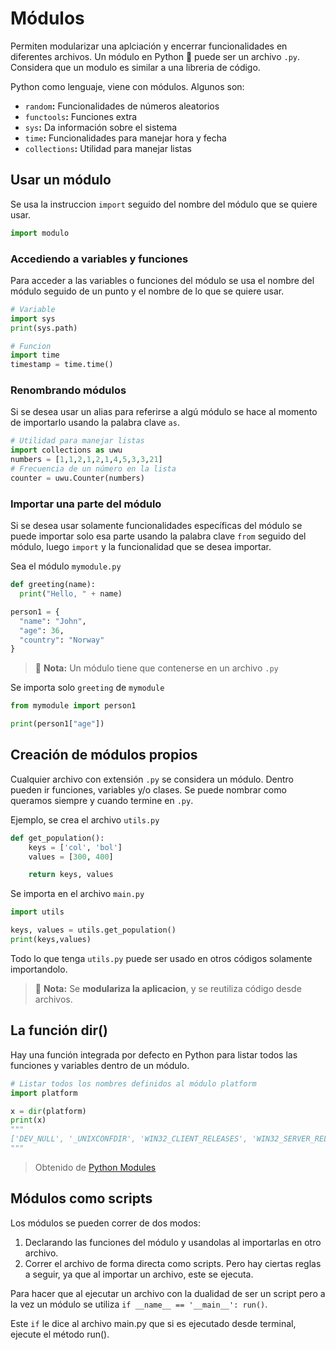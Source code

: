 # Módulos

Permiten modularizar una aplciación y encerrar funcionalidades en diferentes archivos. Un módulo en Python 🐍 puede ser un archivo `.py`. Considera que un modulo es similar a una libreria de código.

Python como lenguaje, viene con módulos. Algunos son:

- `random`**:** Funcionalidades de números aleatorios
- `functools`**:** Funciones extra
- `sys`**:** Da información sobre el sistema
- `time`**:** Funcionalidades para manejar hora y fecha
- `collections`**:** Utilidad para manejar listas

## Usar un módulo

Se usa la instruccion `import` seguido del nombre del módulo que se quiere usar.

```python
import modulo
```

### Accediendo a variables y funciones

Para acceder a las variables o funciones del módulo se usa el nombre del módulo seguido de un punto y el nombre de lo que se quiere usar.

```python
# Variable
import sys
print(sys.path)

# Funcion
import time
timestamp = time.time()
```

### Renombrando módulos

Si se desea usar un alias para referirse a algú módulo se hace al momento de importarlo usando la palabra clave `as`.

```python
# Utilidad para manejar listas
import collections as uwu
numbers = [1,1,2,1,2,1,4,5,3,3,21]
# Frecuencia de un número en la lista
counter = uwu.Counter(numbers)
```

### Importar una parte del módulo

Si se desea usar solamente funcionalidades específicas del módulo se puede importar solo esa parte usando la palabra clave `from` seguido del módulo, luego `import` y la  funcionalidad que se desea importar.

Sea el módulo `mymodule.py`

```python
def greeting(name):
  print("Hello, " + name)

person1 = {
  "name": "John",
  "age": 36,
  "country": "Norway"
}
```

> 📝 **Nota:** Un módulo tiene que contenerse en un archivo `.py`

Se importa solo `greeting` de `mymodule`

```python
from mymodule import person1

print(person1["age"])
```

## Creación de módulos propios

Cualquier archivo con extensión `.py` se considera un módulo. Dentro pueden ir funciones, variables y/o clases. Se puede nombrar como queramos siempre y cuando termine en `.py`.

Ejemplo, se crea el archivo `utils.py`

```python
def get_population():
    keys = ['col', 'bol']
    values = [300, 400]

    return keys, values

```

Se importa en el archivo `main.py`

```python
import utils

keys, values = utils.get_population()
print(keys,values)
```

Todo lo que tenga `utils.py` puede ser usado en otros códigos solamente importandolo.

> 📝 **Nota:** Se **modulariza la aplicacion**, y se reutiliza código desde archivos.

## La función dir()

Hay una función integrada por defecto en Python para listar todos las funciones y variables dentro de un módulo.

```python
# Listar todos los nombres definidos al módulo platform
import platform

x = dir(platform)
print(x)
"""
['DEV_NULL', '_UNIXCONFDIR', 'WIN32_CLIENT_RELEASES', 'WIN32_SERVER_RELEASES', '__builtins__', '__cached__', '__copyright__', '__doc__', '__file__', ...]
"""
```

> Obtenido de [Python Modules][1]

## Módulos como scripts

Los módulos se pueden correr de dos modos:

1. Declarando las funciones del módulo y usandolas al importarlas en otro archivo.
2. Correr el archivo de forma directa como scripts. Pero hay ciertas reglas a seguir, ya que al importar un archivo, este se ejecuta.

Para hacer que al ejecutar un archivo con la dualidad de ser un script pero a la vez un módulo se utiliza `if __name__ == '__main__': run()`.

Este `if` le dice al archivo main.py que si es ejecutado desde terminal, ejecute el método run().

<!-- ]Referencias -->

[1]: <https://www.w3schools.com/python/python_modules.asp> "Python Modules"

